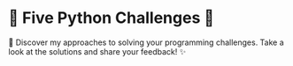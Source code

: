 # 🐍 Five Python Challenges 🧩

🎉 Discover my approaches to solving your programming challenges. Take a look at the solutions and share your feedback! ✨